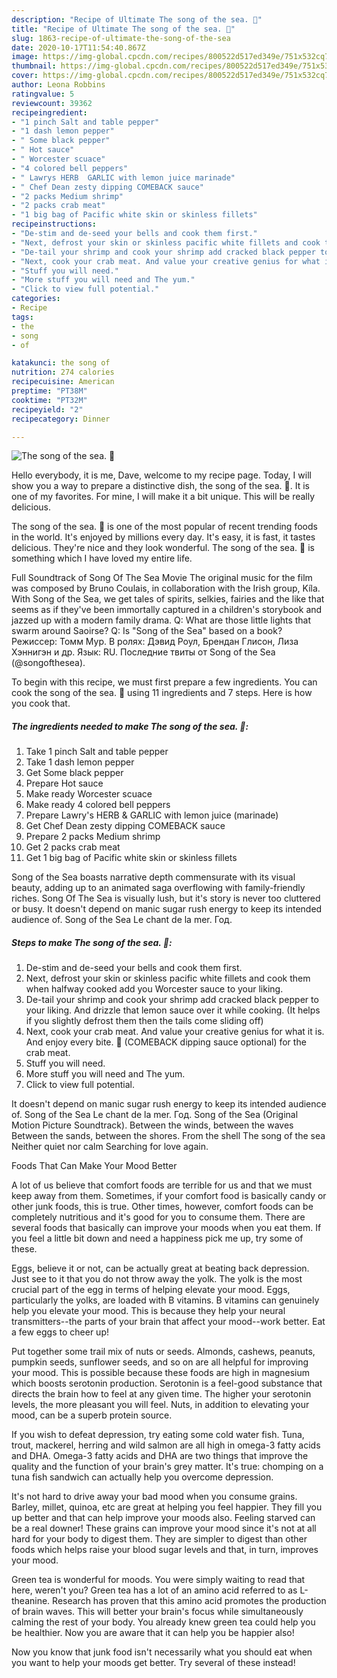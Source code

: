 ```yaml
---
description: "Recipe of Ultimate The song of the sea. 🙂"
title: "Recipe of Ultimate The song of the sea. 🙂"
slug: 1863-recipe-of-ultimate-the-song-of-the-sea
date: 2020-10-17T11:54:40.867Z
image: https://img-global.cpcdn.com/recipes/800522d517ed349e/751x532cq70/the-song-of-the-sea-🙂-recipe-main-photo.jpg
thumbnail: https://img-global.cpcdn.com/recipes/800522d517ed349e/751x532cq70/the-song-of-the-sea-🙂-recipe-main-photo.jpg
cover: https://img-global.cpcdn.com/recipes/800522d517ed349e/751x532cq70/the-song-of-the-sea-🙂-recipe-main-photo.jpg
author: Leona Robbins
ratingvalue: 5
reviewcount: 39362
recipeingredient:
- "1 pinch Salt and table pepper"
- "1 dash lemon pepper"
- " Some black pepper"
- " Hot sauce"
- " Worcester scuace"
- "4 colored bell peppers"
- " Lawrys HERB  GARLIC with lemon juice marinade"
- " Chef Dean zesty dipping COMEBACK sauce"
- "2 packs Medium shrimp"
- "2 packs crab meat"
- "1 big bag of Pacific white skin or skinless fillets"
recipeinstructions:
- "De-stim and de-seed your bells and cook them first."
- "Next, defrost your skin or skinless pacific white fillets and cook them when halfway cooked add you Worcester sauce to your liking."
- "De-tail your shrimp and cook your shrimp add cracked black pepper to your liking. And drizzle that lemon sauce over it while cooking. (It helps if you slightly defrost them then the tails come sliding off)"
- "Next, cook your crab meat. And value your creative genius for what it is. And enjoy every bite. 🙂 (COMEBACK dipping sauce optional) for the crab meat."
- "Stuff you will need."
- "More stuff you will need and The yum."
- "Click to view full potential."
categories:
- Recipe
tags:
- the
- song
- of

katakunci: the song of 
nutrition: 274 calories
recipecuisine: American
preptime: "PT38M"
cooktime: "PT32M"
recipeyield: "2"
recipecategory: Dinner

---
```



![The song of the sea. 🙂](https://img-global.cpcdn.com/recipes/800522d517ed349e/751x532cq70/the-song-of-the-sea-🙂-recipe-main-photo.jpg)

Hello everybody, it is me, Dave, welcome to my recipe page. Today, I will show you a way to prepare a distinctive dish, the song of the sea. 🙂. It is one of my favorites. For mine, I will make it a bit unique. This will be really delicious.

The song of the sea. 🙂 is one of the most popular of recent trending foods in the world. It's enjoyed by millions every day. It's easy, it is fast, it tastes delicious. They're nice and they look wonderful. The song of the sea. 🙂 is something which I have loved my entire life.

Full Soundtrack of Song Of The Sea Movie The original music for the film was composed by Bruno Coulais, in collaboration with the Irish group, Kíla. With Song of the Sea, we get tales of spirits, selkies, fairies and the like that seems as if they&#39;ve been immortally captured in a children&#39;s storybook and jazzed up with a modern family drama. Q: What are those little lights that swarm around Saoirse? Q: Is &#34;Song of the Sea&#34; based on a book? Режиссер: Томм Мур. В ролях: Дэвид Роул, Брендан Глисон, Лиза Хэннигэн и др. Язык: RU. Последние твиты от Song of the Sea (@songofthesea).


To begin with this recipe, we must first prepare a few ingredients. You can cook the song of the sea. 🙂 using 11 ingredients and 7 steps. Here is how you cook that.

<!--inarticleads1-->

##### The ingredients needed to make The song of the sea. 🙂:

1. Take 1 pinch Salt and table pepper
1. Take 1 dash lemon pepper
1. Get  Some black pepper
1. Prepare  Hot sauce
1. Make ready  Worcester scuace
1. Make ready 4 colored bell peppers
1. Prepare  Lawry&#39;s HERB &amp; GARLIC with lemon juice (marinade)
1. Get  Chef Dean zesty dipping COMEBACK sauce
1. Prepare 2 packs Medium shrimp
1. Get 2 packs crab meat
1. Get 1 big bag of Pacific white skin or skinless fillets


Song of the Sea boasts narrative depth commensurate with its visual beauty, adding up to an animated saga overflowing with family-friendly riches. Song Of The Sea is visually lush, but it&#39;s story is never too cluttered or busy. It doesn&#39;t depend on manic sugar rush energy to keep its intended audience of. Song of the Sea Le chant de la mer. Год. 

<!--inarticleads2-->

##### Steps to make The song of the sea. 🙂:

1. De-stim and de-seed your bells and cook them first.
1. Next, defrost your skin or skinless pacific white fillets and cook them when halfway cooked add you Worcester sauce to your liking.
1. De-tail your shrimp and cook your shrimp add cracked black pepper to your liking. And drizzle that lemon sauce over it while cooking. (It helps if you slightly defrost them then the tails come sliding off)
1. Next, cook your crab meat. And value your creative genius for what it is. And enjoy every bite. 🙂 (COMEBACK dipping sauce optional) for the crab meat.
1. Stuff you will need.
1. More stuff you will need and The yum.
1. Click to view full potential.


It doesn&#39;t depend on manic sugar rush energy to keep its intended audience of. Song of the Sea Le chant de la mer. Год. Song of the Sea (Original Motion Picture Soundtrack). Between the winds, between the waves Between the sands, between the shores. From the shell The song of the sea Neither quiet nor calm Searching for love again. 

Foods That Can Make Your Mood Better


A lot of us believe that comfort foods are terrible for us and that we must keep away from them. Sometimes, if your comfort food is basically candy or other junk foods, this is true. Other times, however, comfort foods can be completely nutritious and it's good for you to consume them. There are several foods that basically can improve your moods when you eat them. If you feel a little bit down and need a happiness pick me up, try some of these.

Eggs, believe it or not, can be actually great at beating back depression. Just see to it that you do not throw away the yolk. The yolk is the most crucial part of the egg in terms of helping elevate your mood. Eggs, particularly the yolks, are loaded with B vitamins. B vitamins can genuinely help you elevate your mood. This is because they help your neural transmitters--the parts of your brain that affect your mood--work better. Eat a few eggs to cheer up!

Put together some trail mix of nuts or seeds. Almonds, cashews, peanuts, pumpkin seeds, sunflower seeds, and so on are all helpful for improving your mood. This is possible because these foods are high in magnesium which boosts serotonin production. Serotonin is a feel-good substance that directs the brain how to feel at any given time. The higher your serotonin levels, the more pleasant you will feel. Nuts, in addition to elevating your mood, can be a superb protein source.

If you wish to defeat depression, try eating some cold water fish. Tuna, trout, mackerel, herring and wild salmon are all high in omega-3 fatty acids and DHA. Omega-3 fatty acids and DHA are two things that improve the quality and the function of your brain's grey matter. It's true: chomping on a tuna fish sandwich can actually help you overcome depression. 

It's not hard to drive away your bad mood when you consume grains. Barley, millet, quinoa, etc are great at helping you feel happier. They fill you up better and that can help improve your moods also. Feeling starved can be a real downer! These grains can improve your mood since it's not at all hard for your body to digest them. They are simpler to digest than other foods which helps raise your blood sugar levels and that, in turn, improves your mood.

Green tea is wonderful for moods. You were simply waiting to read that here, weren't you? Green tea has a lot of an amino acid referred to as L-theanine. Research has proven that this amino acid promotes the production of brain waves. This will better your brain's focus while simultaneously calming the rest of your body. You already knew green tea could help you be healthier. Now you are aware that it can help you be happier also!

Now you know that junk food isn't necessarily what you should eat when you want to help your moods get better. Try several of these instead!

